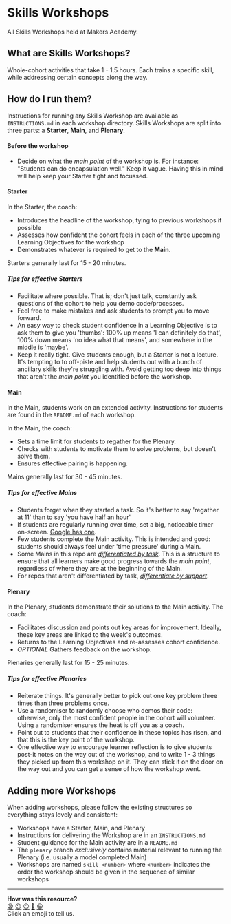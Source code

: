 # Skills Workshops

All Skills Workshops held at Makers Academy.

## What are Skills Workshops?

Whole-cohort activities that take 1 - 1.5 hours. Each trains a specific skill, while addressing certain concepts along the way.

## How do I run them?

Instructions for running any Skills Workshop are available as `INSTRUCTIONS.md` in each workshop directory. Skills Workshops are split into three parts: a **Starter**, **Main**, and **Plenary**.

#### Before the workshop
- Decide on what the _main point_ of the workshop is. For instance: "Students can do encapsulation well." Keep it vague. Having this in mind will help keep your Starter tight and focussed.

#### Starter

In the Starter, the coach:

- Introduces the headline of the workshop, tying to previous workshops if possible
- Assesses how confident the cohort feels in each of the three upcoming Learning Objectives for the workshop
- Demonstrates whatever is required to get to the **Main**.

Starters generally last for 15 - 20 minutes.

##### Tips for effective Starters

- Facilitate where possible. That is; don't just talk, constantly ask questions of the cohort to help you demo code/processes.
- Feel free to make mistakes and ask students to prompt you to move forward.
- An easy way to check student confidence in a Learning Objective is to ask them to give you 'thumbs': 100% up means 'I can definitely do that', 100% down means 'no idea what that means', and somewhere in the middle is 'maybe'.
- Keep it really tight. Give students enough, but a Starter is not a lecture. It's tempting to to off-piste and help students out with a bunch of ancillary skills they're struggling with. Avoid getting too deep into things that aren't the _main point_ you identified before the workshop.

#### Main

In the Main, students work on an extended activity. Instructions for students are found in the `README.md` of each workshop.

In the Main, the coach:

- Sets a time limit for students to regather for the Plenary.
- Checks with students to motivate them to solve problems, but doesn't solve them.
- Ensures effective pairing is happening.

Mains generally last for 30 - 45 minutes.

##### Tips for effective Mains

- Students forget when they started a task. So it's better to say 'regather at 11' than to say 'you have half an hour'
- If students are regularly running over time, set a big, noticeable timer on-screen. [Google has one](https://www.google.co.uk/search?q=timer).
- Few students complete the Main activity. This is intended and good: students should always feel under 'time pressure' during a Main.
- Some Mains in this repo are [_differentiated by task_](differentiation/README.md). This is a structure to ensure that all learners make good progress towards the _main point_, regardless of where they are at the beginning of the Main.
- For repos that aren't differentiated by task, [_differentiate by support_](differentiation/README.md).

#### Plenary

In the Plenary, students demonstrate their solutions to the Main activity. The coach:

- Facilitates discussion and points out key areas for improvement. Ideally, these key areas are linked to the week's outcomes.
- Returns to the Learning Objectives and re-assesses cohort confidence.
- _OPTIONAL_ Gathers feedback on the workshop.

Plenaries generally last for 15 - 25 minutes.

##### Tips for effective Plenaries

- Reiterate things. It's generally better to pick out one key problem three times than three problems once.
- Use a randomiser to randomly choose who demos their code: otherwise, only the most confident people in the cohort will volunteer. Using a randomiser ensures the heat is off you as a coach.
- Point out to students that their confidence in these topics has risen, and that this is the key point of the workshop.
- One effective way to encourage learner reflection is to give students post-it notes on the way out of the workshop, and to write 1 - 3 things they picked up from this workshop on it. They can stick it on the door on the way out and you can get a sense of how the workshop went.

## Adding more Workshops

When adding workshops, please follow the existing structures so everything stays lovely and consistent:

- Workshops have a Starter, Main, and Plenary
- Instructions for delivering the Workshop are in an `INSTRUCTIONS.md`
- Student guidance for the Main activity are in a `README.md`
- The `plenary` branch _exclusively_ contains material relevant to running the Plenary (i.e. usually a model completed Main)
- Workshops are named `skill_<number>` where `<number>` indicates the order the workshop should be given in the sequence of similar workshops

<!-- BEGIN GENERATED SECTION DO NOT EDIT -->

---

**How was this resource?**  
[😫](https://airtable.com/shrUJ3t7KLMqVRFKR?prefill_Repository=skills-workshops&prefill_File=README.md&prefill_Sentiment=😫) [😕](https://airtable.com/shrUJ3t7KLMqVRFKR?prefill_Repository=skills-workshops&prefill_File=README.md&prefill_Sentiment=😕) [😐](https://airtable.com/shrUJ3t7KLMqVRFKR?prefill_Repository=skills-workshops&prefill_File=README.md&prefill_Sentiment=😐) [🙂](https://airtable.com/shrUJ3t7KLMqVRFKR?prefill_Repository=skills-workshops&prefill_File=README.md&prefill_Sentiment=🙂) [😀](https://airtable.com/shrUJ3t7KLMqVRFKR?prefill_Repository=skills-workshops&prefill_File=README.md&prefill_Sentiment=😀)  
Click an emoji to tell us.

<!-- END GENERATED SECTION DO NOT EDIT -->
